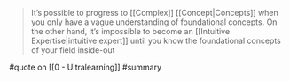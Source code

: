 > It’s possible to progress to [[Complex]] [[Concept|Concepts]] when you only have a vague understanding of foundational concepts. On the other hand, it’s impossible to become an [[Intuitive Expertise|intuitive expert]] until you know the foundational concepts of your field inside-out

#quote on [[0 - Ultralearning]] #summary 
